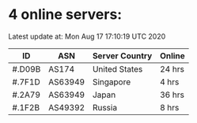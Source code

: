 # 4 online servers:

Latest update at: Mon Aug 17 17:10:19 UTC 2020

| ID | ASN | Server Country | Online |
| -- | --- | -------------- | ------ |
| #.D09B | AS174 | United States | 24 hrs |
| #.7F1D | AS63949 | Singapore | 4 hrs |
| #.2A79 | AS63949 | Japan | 36 hrs |
| #.1F2B | AS49392 | Russia | 8 hrs |

